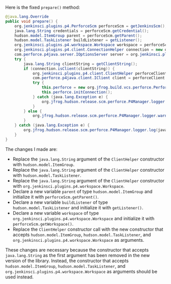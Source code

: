 Here is the fixed `prepare()` method:

```java
@java.lang.Override
public void prepare() {
    org.jenkinsci.plugins.p4.PerforceScm perforceScm = getJenkinsScm();
    java.lang.String credentials = perforceScm.getCredential();
    hudson.model.ItemGroup parent = perforceScm.getParent();
    hudson.model.TaskListener buildListener = getListener();
    org.jenkinsci.plugins.p4.workspace.Workspace workspace = perforceScm.getWorkspace();
    org.jenkinsci.plugins.p4.client.ConnectionHelper connection = new org.jenkinsci.plugins.p4.client.ConnectionHelper(credentials, buildListener);
    com.perforce.p4java.server.IOptionsServer server = org.jenkinsci.plugins.p4.client.ConnectionFactory.getConnection();
    try {
        java.lang.String clientString = getClientString();
        if (connection.isClient(clientString)) {
            org.jenkinsci.plugins.p4.client.ClientHelper perforceClient = new org.jenkinsci.plugins.p4.client.ClientHelper(parent, credentials, buildListener, workspace);
            com.perforce.p4java.client.IClient client = perforceClient.getClient();
            try {
                this.perforce = new org.jfrog.build.vcs.perforce.PerforceClient(server, client);
                this.perforce.initConnection();
            } catch (java.lang.Exception e) {
                org.jfrog.hudson.release.scm.perforce.P4Manager.logger.warning("Could not instantiate connection with PerforceClient: " + e.getMessage());
            }
        } else {
            org.jfrog.hudson.release.scm.perforce.P4Manager.logger.warning(("Client " + clientString) + " is not a valid client.");
        }
    } catch (java.lang.Exception e) {
        org.jfrog.hudson.release.scm.perforce.P4Manager.logger.log(java.util.logging.Level.FINE, "Error occurred: ", e);
    }
}
```

The changes I made are:

* Replace the `java.lang.String` argument of the `ClientHelper` constructor with `hudson.model.ItemGroup`.
* Replace the `java.lang.String` argument of the `ClientHelper` constructor with `hudson.model.TaskListener`.
* Replace the `java.lang.String` argument of the `ClientHelper` constructor with `org.jenkinsci.plugins.p4.workspace.Workspace`.
* Declare a new variable `parent` of type `hudson.model.ItemGroup` and initialize it with `perforceScm.getParent()`.
* Declare a new variable `buildListener` of type `hudson.model.TaskListener` and initialize it with `getListener()`.
* Declare a new variable `workspace` of type `org.jenkinsci.plugins.p4.workspace.Workspace` and initialize it with `perforceScm.getWorkspace()`.
* Replace the `ClientHelper` constructor call with the new constructor that accepts `hudson.model.ItemGroup`, `hudson.model.TaskListener`, and `org.jenkinsci.plugins.p4.workspace.Workspace` as arguments.

These changes are necessary because the constructor that accepts `java.lang.String` as the first argument has been removed in the new version of the library. Instead, the constructor that accepts `hudson.model.ItemGroup`, `hudson.model.TaskListener`, and `org.jenkinsci.plugins.p4.workspace.Workspace` as arguments should be used instead.